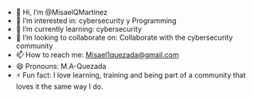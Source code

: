 - 👋 Hi, I’m @MisaelQMartinez
- 👀 I’m interested in: cybersecurity y Programming
- 🌱 I’m currently learning: cybersecurity
- 💞️ I’m looking to collaborate on: Collaborate with the cybersecurity community
- 📫 How to reach me: Misael1quezada@gmail.com
- 😄 Pronouns: M.A-Quezada
- ⚡ Fun fact: I love learning, training and being part of a community that loves it the same way I do.

<!---
MisaelQMartinez/MisaelQMartinez is a ✨ special ✨ repository because its `README.md` (this file) appears on your GitHub profile.
You can click the Preview link to take a look at your changes.
--->
